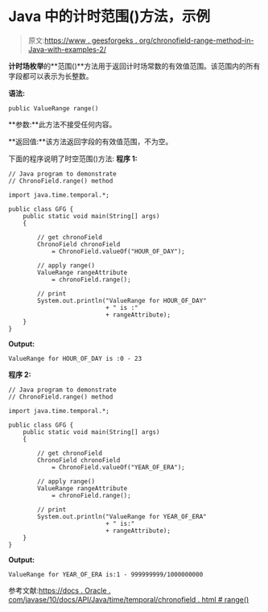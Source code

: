 # Java 中的计时范围()方法，示例

> 原文:[https://www . geesforgeks . org/chronofield-range-method-in-Java-with-examples-2/](https://www.geeksforgeeks.org/chronofield-range-method-in-java-with-examples-2/)

**计时场枚举**的**范围()**方法用于返回计时场常数的有效值范围。该范围内的所有字段都可以表示为长整数。

**语法:**

```
public ValueRange range()

```

**参数:**此方法不接受任何内容。

**返回值:**该方法返回字段的有效值范围，不为空。

下面的程序说明了时空范围()方法:
**程序 1:**

```
// Java program to demonstrate
// ChronoField.range() method

import java.time.temporal.*;

public class GFG {
    public static void main(String[] args)
    {

        // get chronoField
        ChronoField chronoField
            = ChronoField.valueOf("HOUR_OF_DAY");

        // apply range()
        ValueRange rangeAttribute
            = chronoField.range();

        // print
        System.out.println("ValueRange for HOUR_OF_DAY"
                           + " is :"
                           + rangeAttribute);
    }
}
```

**Output:**

```
ValueRange for HOUR_OF_DAY is :0 - 23

```

**程序 2:**

```
// Java program to demonstrate
// ChronoField.range() method

import java.time.temporal.*;

public class GFG {
    public static void main(String[] args)
    {

        // get chronoField
        ChronoField chronoField
            = ChronoField.valueOf("YEAR_OF_ERA");

        // apply range()
        ValueRange rangeAttribute
            = chronoField.range();

        // print
        System.out.println("ValueRange for YEAR_OF_ERA"
                           + " is:"
                           + rangeAttribute);
    }
}
```

**Output:**

```
ValueRange for YEAR_OF_ERA is:1 - 999999999/1000000000

```

参考文献:[https://docs . Oracle . com/javase/10/docs/API/Java/time/temporal/chronofield . html # range()](https://docs.oracle.com/javase/10/docs/api/java/time/temporal/ChronoField.html#range())